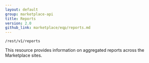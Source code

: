```yaml
---
layout: default
group: marketplace-api
title: Reports
version: 2.0
github_link: marketplace/eqp/reports.md
---
```


```
/rest/v1/reports
```

This resource provides information on aggregated reports across the Marketplace sites.